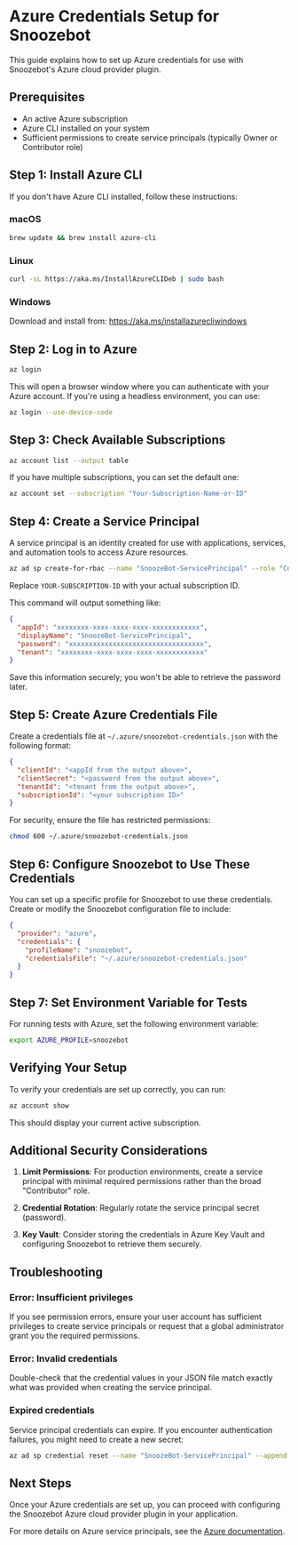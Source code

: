 # Azure Credentials Setup for Snoozebot

This guide explains how to set up Azure credentials for use with Snoozebot's Azure cloud provider plugin.

## Prerequisites

- An active Azure subscription
- Azure CLI installed on your system
- Sufficient permissions to create service principals (typically Owner or Contributor role)

## Step 1: Install Azure CLI

If you don't have Azure CLI installed, follow these instructions:

### macOS
```bash
brew update && brew install azure-cli
```

### Linux
```bash
curl -sL https://aka.ms/InstallAzureCLIDeb | sudo bash
```

### Windows
Download and install from: https://aka.ms/installazurecliwindows

## Step 2: Log in to Azure

```bash
az login
```

This will open a browser window where you can authenticate with your Azure account. If you're using a headless environment, you can use:

```bash
az login --use-device-code
```

## Step 3: Check Available Subscriptions

```bash
az account list --output table
```

If you have multiple subscriptions, you can set the default one:

```bash
az account set --subscription "Your-Subscription-Name-or-ID"
```

## Step 4: Create a Service Principal

A service principal is an identity created for use with applications, services, and automation tools to access Azure resources.

```bash
az ad sp create-for-rbac --name "SnoozeBot-ServicePrincipal" --role "Contributor" --scopes "/subscriptions/YOUR-SUBSCRIPTION-ID"
```

Replace `YOUR-SUBSCRIPTION-ID` with your actual subscription ID.

This command will output something like:

```json
{
  "appId": "xxxxxxxx-xxxx-xxxx-xxxx-xxxxxxxxxxxx",
  "displayName": "SnoozeBot-ServicePrincipal",
  "password": "xxxxxxxxxxxxxxxxxxxxxxxxxxxxxxxxxx",
  "tenant": "xxxxxxxx-xxxx-xxxx-xxxx-xxxxxxxxxxxx"
}
```

Save this information securely; you won't be able to retrieve the password later.

## Step 5: Create Azure Credentials File

Create a credentials file at `~/.azure/snoozebot-credentials.json` with the following format:

```json
{
  "clientId": "<appId from the output above>",
  "clientSecret": "<password from the output above>",
  "tenantId": "<tenant from the output above>",
  "subscriptionId": "<your subscription ID>"
}
```

For security, ensure the file has restricted permissions:

```bash
chmod 600 ~/.azure/snoozebot-credentials.json
```

## Step 6: Configure Snoozebot to Use These Credentials

You can set up a specific profile for Snoozebot to use these credentials. Create or modify the Snoozebot configuration file to include:

```json
{
  "provider": "azure",
  "credentials": {
    "profileName": "snoozebot",
    "credentialsFile": "~/.azure/snoozebot-credentials.json"
  }
}
```

## Step 7: Set Environment Variable for Tests

For running tests with Azure, set the following environment variable:

```bash
export AZURE_PROFILE=snoozebot
```

## Verifying Your Setup

To verify your credentials are set up correctly, you can run:

```bash
az account show
```

This should display your current active subscription.

## Additional Security Considerations

1. **Limit Permissions**: For production environments, create a service principal with minimal required permissions rather than the broad "Contributor" role.

2. **Credential Rotation**: Regularly rotate the service principal secret (password).

3. **Key Vault**: Consider storing the credentials in Azure Key Vault and configuring Snoozebot to retrieve them securely.

## Troubleshooting

### Error: Insufficient privileges
If you see permission errors, ensure your user account has sufficient privileges to create service principals or request that a global administrator grant you the required permissions.

### Error: Invalid credentials
Double-check that the credential values in your JSON file match exactly what was provided when creating the service principal.

### Expired credentials
Service principal credentials can expire. If you encounter authentication failures, you might need to create a new secret:

```bash
az ad sp credential reset --name "SnoozeBot-ServicePrincipal" --append
```

## Next Steps

Once your Azure credentials are set up, you can proceed with configuring the Snoozebot Azure cloud provider plugin in your application.

For more details on Azure service principals, see the [Azure documentation](https://docs.microsoft.com/en-us/azure/active-directory/develop/app-objects-and-service-principals).
